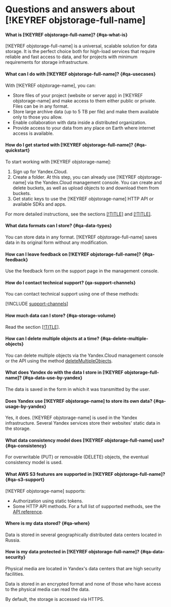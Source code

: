 # Questions and answers about [!KEYREF objstorage-full-name]

#### What is  [!KEYREF objstorage-full-name]? {#qa-what-is}

[!KEYREF objstorage-full-name] is a universal, scalable solution for data storage. It is the perfect choice both for high-load services that require reliable and fast access to data, and for projects with minimum requirements for storage infrastructure.

#### What can I do with [!KEYREF objstorage-full-name]? {#qa-usecases}

With [!KEYREF objstorage-name], you can:

- Store files of your project (website or server app) in [!KEYREF objstorage-name] and make access to them either public or private. Files can be in any format.
- Store large archive data (up to 5 TB per file) and make them available only to those you allow.
- Enable collaboration with data inside a distributed organization.
- Provide access to your data from any place on Earth where internet access is available.

#### How do I get started with [!KEYREF objstorage-full-name]? {#qa-quickstart}

To start working with [!KEYREF objstorage-name]:

1. Sign up for Yandex.Cloud.
1. Create a folder.
At this step, you can already use [!KEYREF objstorage-name] via the Yandex.Cloud management console. You can create and delete buckets, as well as upload objects to and download them from buckets.
1. Get static keys to use the [!KEYREF objstorage-name] HTTP API or available SDKs and apps.

For more detailed instructions, see the sections [[!TITLE]](quickstart.md) and [[!TITLE]](s3/index.md).

#### What data formats can I store? {#qa-data-types}

You can store data in any format. [!KEYREF objstorage-full-name] saves data in its original form without any modification.

#### How can I leave feedback on [!KEYREF objstorage-full-name]? {#qa-feedback}

Use the feedback form on the support page in the management console.

#### How do I contact technical support? {qa-support-channels}

You can contact technical support using one of these methods:

[!INCLUDE [support-channels](../_includes/support-channels.md)]

#### How much data can I store? {#qa-storage-volume}

Read the section [[!TITLE]](concepts/limits.md).

#### How can I delete multiple objects at a time? {#qa-delete-multiple-objects}

You can delete multiple objects via the Yandex.Cloud management console or the API using the method [deleteMultipleObjects](s3/api-ref/object/deletemultipleobjects.md).

#### What does Yandex do with the data I store in [!KEYREF objstorage-full-name]? {#qa-data-use-by-yandex}

The data is saved in the form in which it was transmitted by the user.

#### Does Yandex use [!KEYREF objstorage-name] to store its own data? {#qa-usage-by-yandex}

Yes, it does. [!KEYREF objstorage-name] is used in the Yandex infrastructure. Several Yandex services store their websites' static data in the storage.

#### What data consistency model does [!KEYREF objstorage-full-name] use? {#qa-consistency}

For overwritable (PUT) or removable (DELETE) objects, the eventual consistency model is used.

#### What AWS S3 features are supported in [!KEYREF objstorage-full-name]? {#qa-s3-support}

[!KEYREF objstorage-name] supports:

- Authorization using static tokens.
- Some HTTP API methods. For a full list of supported methods, see the [API reference](s3/api-ref/index.md).

#### Where is my data stored? {#qa-where}

Data is stored in several geographically distributed data centers located in Russia.

#### How is my data protected in [!KEYREF objstorage-full-name]? {#qa-data-security}

Physical media are located in Yandex's data centers that are high security facilities.

Data is stored in an encrypted format and none of those who have access to the physical media can read the data.

By default, the storage is accessed via HTTPS.

